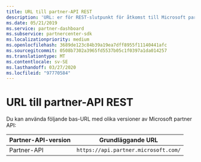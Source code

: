 ```yaml
---
title: URL till partner-API REST
description: 'URL: er för REST-slutpunkt för åtkomst till Microsoft partner-API: et.'
ms.date: 05/21/2019
ms.service: partner-dashboard
ms.subservice: partnercenter-sdk
ms.localizationpriority: medium
ms.openlocfilehash: 3689de123c84b39a19ea7dff8955f11140441afc
ms.sourcegitcommit: 0508b7302a3965fd5537b05c1f0397a1da014257
ms.translationtype: MT
ms.contentlocale: sv-SE
ms.lasthandoff: 03/27/2020
ms.locfileid: "97770584"
---
```

# <a name="partner-api-rest-urls"></a>URL till partner-API REST

Du kan använda följande bas-URL med olika versioner av Microsoft partner API:

| Partner-API-version | Grundläggande URL |
| --- | --- |
| Partner-API | `https://api.partner.microsoft.com/` |